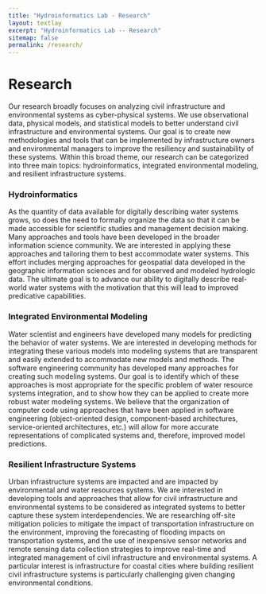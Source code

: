 ```yaml
---
title: "Hydroinformatics Lab - Research"
layout: textlay
excerpt: "Hydroinformatics Lab -- Research"
sitemap: false
permalink: /research/
---
```


# Research

Our research broadly focuses on analyzing civil infrastructure and environmental systems as cyber-physical systems. We use observational data, physical models, and statistical models to better understand civil infrastructure and environmental systems. Our goal is to create new methodologies and tools that can be implemented by infrastructure owners and environmental managers to improve the resiliency and sustainability of these systems. Within this broad theme, our research can be categorized into three main topics: hydroinformatics, integrated environmental modeling, and resilient infrastructure systems.
 
 
### Hydroinformatics

As the quantity of data available for digitally describing water systems grows, so does the need to formally organize the data so that it can be made accessible for scientific studies and management decision making. Many approaches and tools have been developed in the broader information science community. We are interested in applying these approaches and tailoring them to best accommodate water systems. This effort includes merging approaches for geospatial data developed in the geographic information sciences and for observed and modeled hydrologic data. The ultimate goal is to advance our ability to digitally describe real-world water systems with the motivation that this will lead to improved predicative capabilities.

### Integrated Environmental Modeling

Water scientist and engineers have developed many models for predicting the behavior of water systems. We are interested in developing methods for integrating these various models into modeling systems that are transparent and easily extended to accommodate new models and methods. The software engineering community has developed many approaches for creating such modeling systems. Our goal is to identify which of these approaches is most appropriate for the specific problem of water resource systems integration, and to show how they can be applied to create more robust water modeling systems. We believe that the organization of computer code using approaches that have been applied in software engineering (object-oriented design, component-based architectures, service-oriented architectures, etc.) will allow for more accurate representations of complicated systems and, therefore, improved model predictions.

### Resilient Infrastructure Systems

Urban infrastructure systems are impacted and are impacted by environmental and water resources systems.  We are interested in developing tools and approaches that allow for civil infrastructure and environmental systems to be considered as integrated systems to better capture these system interdependencies.  We are researching off-site mitigation policies to mitigate the impact of transportation infrastructure on the environment, improving the forecasting of flooding impacts on transportation systems, and the use of inexpensive sensor networks and remote sensing data collection strategies to improve real-time and integrated management of civil infrastructure and environmental systems. A particular interest is infrastructure for coastal cities where building resilient civil infrastructure systems is particularly challenging given changing environmental conditions.

